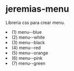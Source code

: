 # jeremias-menu
Libreria css para crear  menu.
<li>(1) menu--blue </li>
<li>(2) menu--white </li>
<li>(3) menu--black </li>
<li>(4) menu--red </li>
<li>(5) menu--orange </li>
<li>(6) menu--pink </li>
<li>(7) menu--green  </li>
